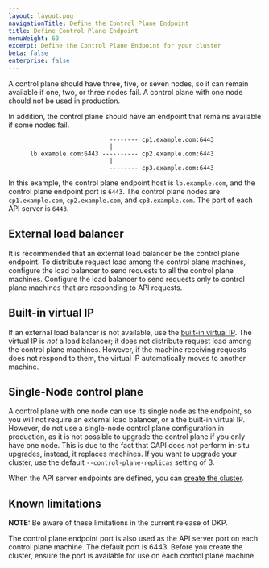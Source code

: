 ```yaml
---
layout: layout.pug
navigationTitle: Define the Control Plane Endpoint
title: Define Control Plane Endpoint
menuWeight: 60
excerpt: Define the Control Plane Endpoint for your cluster
beta: false
enterprise: false
---
```


A control plane should have three, five, or seven nodes, so it can remain available if one, two, or three nodes fail. A control plane with one node should not be used in production.

In addition, the control plane should have an endpoint that remains available if some nodes fail.

```text
                            -------- cp1.example.com:6443
                            |
      lb.example.com:6443 ---------- cp2.example.com:6443
                            |
                            -------- cp3.example.com:6443
```

In this example, the control plane endpoint host is `lb.example.com`, and the control plane endpoint port is `6443`. The control plane nodes are `cp1.example.com`, `cp2.example.com`, and `cp3.example.com`. The port of each API server is `6443`.

## External load balancer

It is recommended that an external load balancer be the control plane endpoint. To distribute request load among the control plane machines, configure the load balancer to send requests to all the control plane machines. Configure the load balancer to send requests only to control plane machines that are responding to API requests.

## Built-in virtual IP

If an external load balancer is not available, use the [built-in virtual IP](../create-cluster/#use-the-built-in-virtual-ip). The virtual IP is _not_ a load balancer; it does not distribute request load among the control plane machines. However, if the machine receiving requests does not respond to them, the virtual IP automatically moves to another machine.

## Single-Node control plane

A control plane with one node can use its single node as the endpoint, so you will not require an external load balancer, or a the built-in virtual IP. However, do not use a single-node control plane configuration in production, as it is not possible to upgrade the control plane if you only have one node. This is due to the fact that CAPI does not perform in-situ upgrades, instead, it replaces machines. If you want to upgrade your cluster, use the default <code>--control-plane-replicas</code> setting of 3.

When the API server endpoints are defined, you can [create the cluster][create-cluster].

## Known limitations

<p class="message--note"><strong>NOTE: </strong>Be aware of these limitations in the current release of DKP.</p>

The control plane endpoint port is also used as the API server port on each control plane machine. The default port is 6443. Before you create the cluster, ensure  the port is available for use on each control plane machine.

[create-cluster]: ../create-cluster
